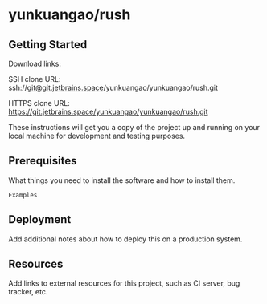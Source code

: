 # yunkuangao/rush



## Getting Started

Download links:

SSH clone URL: ssh://git@git.jetbrains.space/yunkuangao/yunkuangao/rush.git

HTTPS clone URL: https://git.jetbrains.space/yunkuangao/yunkuangao/rush.git



These instructions will get you a copy of the project up and running on your local machine for development and testing purposes.

## Prerequisites

What things you need to install the software and how to install them.

```
Examples
```

## Deployment

Add additional notes about how to deploy this on a production system.

## Resources

Add links to external resources for this project, such as CI server, bug tracker, etc.
